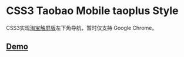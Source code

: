 CSS3 Taobao Mobile taoplus Style
===================

CSS3实现[淘宝触屏版](http://m.taobao.com/)左下角导航，暂时仅支持 Google Chrome。

## [Demo](http://mittya.github.io/css3-taobao-taoplus/)
